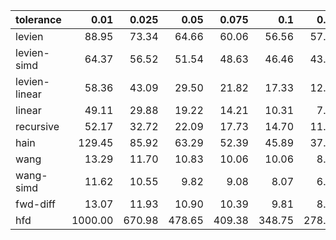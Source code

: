 | tolerance    |   0.01 |   0.025 |   0.05 |   0.075 |   0.1 |   0.15 |   0.2 |   0.25 |   0.5 |   1 |
|--------------| ------:| ------:| ------:| ------:| ------:| ------:| ------:| ------:| ------:| ------:|
|levien        | 88.95 | 73.34 | 64.66 | 60.06 | 56.56 | 57.00 | 54.19 | 50.30 | 40.65 | 35.90 |
|levien-simd   | 64.37 | 56.52 | 51.54 | 48.63 | 46.46 | 43.04 | 40.76 | 39.20 | 35.38 | 31.75 |
|levien-linear | 58.36 | 43.09 | 29.50 | 21.82 | 17.33 | 12.03 | 8.64 | 7.35 | 4.17 | 3.11 |
|linear        | 49.11 | 29.88 | 19.22 | 14.21 | 10.31 | 7.89 | 7.07 | 5.92 | 3.94 | 3.02 |
|recursive     | 52.17 | 32.72 | 22.09 | 17.73 | 14.70 | 11.25 | 9.13 | 7.71 | 3.81 | 2.44 |
|hain          | 129.45 | 85.92 | 63.29 | 52.39 | 45.89 | 37.65 | 33.21 | 29.75 | 22.40 | 17.53 |
|wang          | 13.29 | 11.70 | 10.83 | 10.06 | 10.06 | 8.84 | 8.05 | 7.68 | 5.18 | 3.41 |
|wang-simd     | 11.62 | 10.55 | 9.82 | 9.08 | 8.07 | 6.96 | 6.52 | 5.53 | 4.69 | 3.23 |
|fwd-diff      | 13.07 | 11.93 | 10.90 | 10.39 | 9.81 | 8.83 | 8.09 | 7.46 | 5.09 | 4.01 |
|hfd           | 1000.00 | 670.98 | 478.65 | 409.38 | 348.75 | 278.89 | 251.01 | 233.71 | 164.43 | 125.42 |
